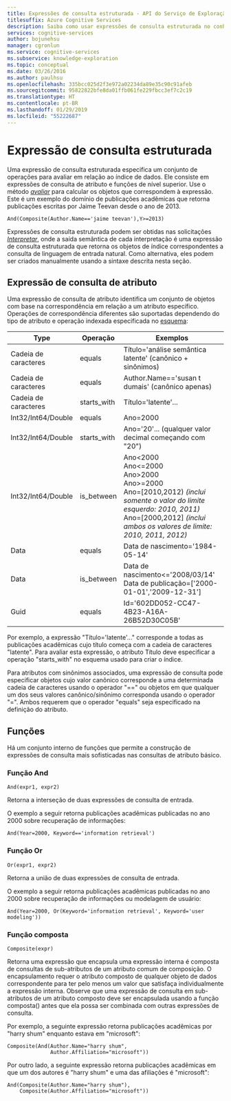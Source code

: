 ```yaml
---
title: Expressões de consulta estruturada - API do Serviço de Exploração de Conhecimento
titlesuffix: Azure Cognitive Services
description: Saiba como usar expressões de consulta estruturada no conhecimento exploração de serviço (KES) API.
services: cognitive-services
author: bojunehsu
manager: cgronlun
ms.service: cognitive-services
ms.subservice: knowledge-exploration
ms.topic: conceptual
ms.date: 03/26/2016
ms.author: paulhsu
ms.openlocfilehash: 335bcc025d2f3e972a02234da89e35c90c91afeb
ms.sourcegitcommit: 95822822bfe8da01ffb061fe229fbcc3ef7c2c19
ms.translationtype: HT
ms.contentlocale: pt-BR
ms.lasthandoff: 01/29/2019
ms.locfileid: "55222687"
---
```

# <a name="structured-query-expression"></a>Expressão de consulta estruturada

Uma expressão de consulta estruturada especifica um conjunto de operações para avaliar em relação ao índice de dados.  Ele consiste em expressões de consulta de atributo e funções de nível superior.  Use o método [*avaliar*](evaluateMethod.md) para calcular os objetos que correspondem à expressão.  Este é um exemplo do domínio de publicações acadêmicas que retorna publicações escritas por Jaime Teevan desde o ano de 2013.

`And(Composite(Author.Name=='jaime teevan'),Y>=2013)`

Expressões de consulta estruturada podem ser obtidas nas solicitações [*Interpretar*](interpretMethod.md), onde a saída semântica de cada interpretação é uma expressão de consulta estruturada que retorna os objetos de índice correspondentes a consulta de linguagem de entrada natural.  Como alternativa, eles podem ser criados manualmente usando a sintaxe descrita nesta seção.

## <a name="attribute-query-expression"></a>Expressão de consulta de atributo

Uma expressão de consulta de atributo identifica um conjunto de objetos com base na correspondência em relação a um atributo específico.  Operações de correspondência diferentes são suportadas dependendo do tipo de atributo e operação indexada especificada no [esquema](SchemaFormat.md):

| Type | Operação | Exemplos |
|------|-------------|------------|
| Cadeia de caracteres | equals | Título='análise semântica latente' (canônico + sinônimos) |
| Cadeia de caracteres | equals | Author.Name=='susan t dumais' (canônico apenas)|
| Cadeia de caracteres | starts_with | Título='latente'... |
| Int32/Int64/Double | equals | Ano=2000 |
| Int32/Int64/Double | starts_with | Ano='20'... (qualquer valor decimal começando com "20") |
| Int32/Int64/Double | is_between | Ano&lt;2000 <br/> Ano&lt;=2000 <br/> Ano&gt;2000 <br/> Ano&gt;=2000 <br/> Ano=[2010,2012) *(inclui somente o valor do limite esquerdo: 2010, 2011)* <br/> Ano=[2000,2012] *(inclui ambos os valores de limite: 2010, 2011, 2012)* |
| Data | equals | Data de nascimento='1984-05-14' |
| Data | is_between | Data de nascimento&lt;='2008/03/14' <br/> Data de publicação=['2000-01-01','2009-12-31'] |
| Guid | equals | Id='602DD052-CC47-4B23-A16A-26B52D30C05B' |


Por exemplo, a expressão "Título='latente'..." corresponde a todas as publicações acadêmicas cujo título começa com a cadeia de caracteres "latente".  Para avaliar esta expressão, o atributo Título deve especificar a operação "starts_with" no esquema usado para criar o índice.

Para atributos com sinônimos associados, uma expressão de consulta pode especificar objetos cujo valor canônico corresponde a uma determinada cadeia de caracteres usando o operador "==" ou objetos em que qualquer um dos seus valores canônico/sinônimo corresponda usando o operador "=".  Ambos requerem que o operador "equals" seja especificado na definição do atributo.


## <a name="functions"></a>Funções

Há um conjunto interno de funções que permite a construção de expressões de consulta mais sofisticadas nas consultas de atributo básico.

### <a name="and-function"></a>Função And

`And(expr1, expr2)`

Retorna a interseção de duas expressões de consulta de entrada.

O exemplo a seguir retorna publicações acadêmicas publicadas no ano 2000 sobre recuperação de informações:

`And(Year=2000, Keyword=='information retrieval')`

### <a name="or-function"></a>Função Or

`Or(expr1, expr2)`

Retorna a união de duas expressões de consulta de entrada.

O exemplo a seguir retorna publicações acadêmicas publicadas no ano 2000 sobre recuperação de informações ou modelagem de usuário:

`And(Year=2000, Or(Keyword='information retrieval', Keyword='user modeling'))`

### <a name="composite-function"></a>Função composta

`Composite(expr)`

Retorna uma expressão que encapsula uma expressão interna é composta de consultas de sub-atributos de um atributo comum de composição.  O encapsulamento requer o atributo composto de qualquer objeto de dados correspondente para ter pelo menos um valor que satisfaça individualmente a expressão interna.  Observe que uma expressão de consulta em sub-atributos de um atributo composto deve ser encapsulada usando a função composta() antes que ela possa ser combinada com outras expressões de consulta.

Por exemplo, a seguinte expressão retorna publicações acadêmicas por "harry shum" enquanto estava em "microsoft":

```
Composite(And(Author.Name="harry shum", 
              Author.Affiliation="microsoft"))
```

Por outro lado, a seguinte expressão retorna publicações acadêmicas em que um dos autores é "harry shum" e uma das afiliações é "microsoft":

```
And(Composite(Author.Name="harry shum"), 
    Composite(Author.Affiliation="microsoft"))
```
